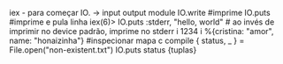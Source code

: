 iex - para começar
IO. -> input output module
IO.write #imprime
IO.puts #imprime e pula linha
iex(6)> IO.puts :stderr, "hello, world" # ao invés de imprimir no device padrão, imprime no  stderr
i 1234
 i %{cristina: "amor", name: "honaizinha"} #inspecionar mapa
c compile
{ status, _ } = File.open("non-existent.txt")
IO.puts status
{tuplas}
